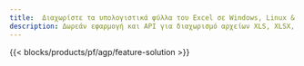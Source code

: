 ```yaml
---
title:  Διαχωρίστε τα υπολογιστικά φύλλα του Excel σε Windows, Linux & macOS
description: Δωρεάν εφαρμογή και API για διαχωρισμό αρχείων XLS, XLSX, XLSB, XLSM και ODS
---
```

{{< blocks/products/pf/agp/feature-solution >}} 
